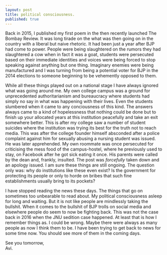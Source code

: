 ```yaml
---
layout: post
title: political consciousness.
published: true
---
```

Back in 2015, I published my first poem in the then recently launched The Bombay Review. It was long tirade on the what was then going on in the country with a liberal but naive rhetoric. It had been just a year after BJP had come to power. People were being slaughtered on the rumors they had slaughtered a cow when in fact it was a goat, students were persecuted based on their immediate identities and voices were being forced to stop speaking against anything but one thing. Imaginary enemies were being manufactured and I was turning from being a potential voter for BJP in the 2014 elections to someone beginning to be vehemently opposed to them. 

While all these things played out on a national stage I have always ignored what was going around me. My own college campus was a ground for unprecedented authoritarianism and bureaucracy where students had simply no say in what was happening with their lives. Even the students slumbered when it came to any conciousness of this kind. The answers always came to a kind of hopelessness that nothing could be done but to finish up your allocated years at this institution peacefully and take an exit somewhere better. This is after my college saw a number of student suicides where the institution was trying its best for the truth not to reach media. This was after the college founder himself absconded after a police complaint against him for sexually abusing a nursing student was issued. He was later apprehended. My own roommate was once persecuted for criticising the mess food of the campus-hostel, where he previously used to stay, on Facebook after he got sick eating it once. His parents were called by the dean and, frankly, insulted. The post was _forcefully_ taken down and an apology issued. I am sure these things are still ongoing. The question only was: why do institutions like these even exist? Is the government for protecting its people or only to horde on bribes that such fine establishments usually bring to its pockets?

I have stopped reading the news these days. The things that go on sometimes too unbearable to read about. My political consciousness asleep for long and waiting. But it is not like people are mindlessly taking the bullshit. When it comes to the bullshit of BJP trolls on social media and elsewhere people do seem to now be fighting back. This was not the case back in 2016 when the JNU sedition case happened. At least that is how I remember things as. I could be wrong. Maybe there were always as many people as now I think them to be. I have been trying to get back to news for some time now. You should see more of them in the coming days.

See you tomorrow,  
Avi.
